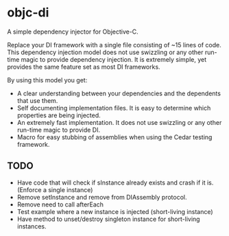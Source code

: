 # objc-di

A simple dependency injector for Objective-C.

Replace your DI framework with a single file consisting of ~15 lines of code. This dependency injection model does not use swizzling or any other run-time magic to provide dependency injection. It is extremely simple, yet provides the same feature set as most DI frameworks.

By using this model you get:
- A clear understanding between your dependencies and the dependents that use them.
- Self documenting implementation files. It is easy to determine which properties are being injected.
- An extremely fast implementation. It does not use swizzling or any other run-time magic to provide DI.
- Macro for easy stubbing of assemblies when using the Cedar testing framework.

## TODO

- Have code that will check if sInstance already exists and crash if it is. (Enforce a single instance)
- Remove setInstance and remove from DIAssembly protocol.
- Remove need to call afterEach
- Test example where a new instance is injected (short-living instance)
- Have method to unset/destroy singleton instance for short-living instances.
